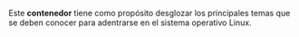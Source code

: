Este **contenedor** tiene como propósito desglozar los principales temas que se deben conocer para adentrarse en el sistema operativo Linux.